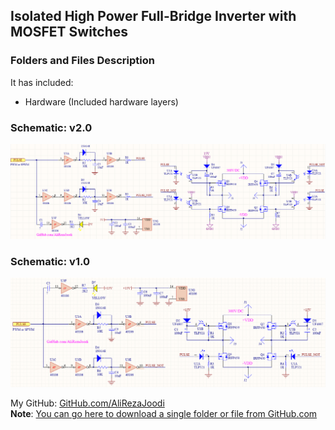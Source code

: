 ## Isolated High Power Full-Bridge Inverter with MOSFET Switches  

### Folders and Files Description
It has included:
- Hardware (Included hardware layers)

### Schematic: v2.0
![](Hardware/v2.0.png)

### Schematic: v1.0
![](Hardware/v1.0.png)

My GitHub: [GitHub.com/AliRezaJoodi](https://github.com/AliRezaJoodi)  
**Note**: [You can go here to download a single folder or file from GitHub.com](https://minhaskamal.github.io/DownGit/#/home)